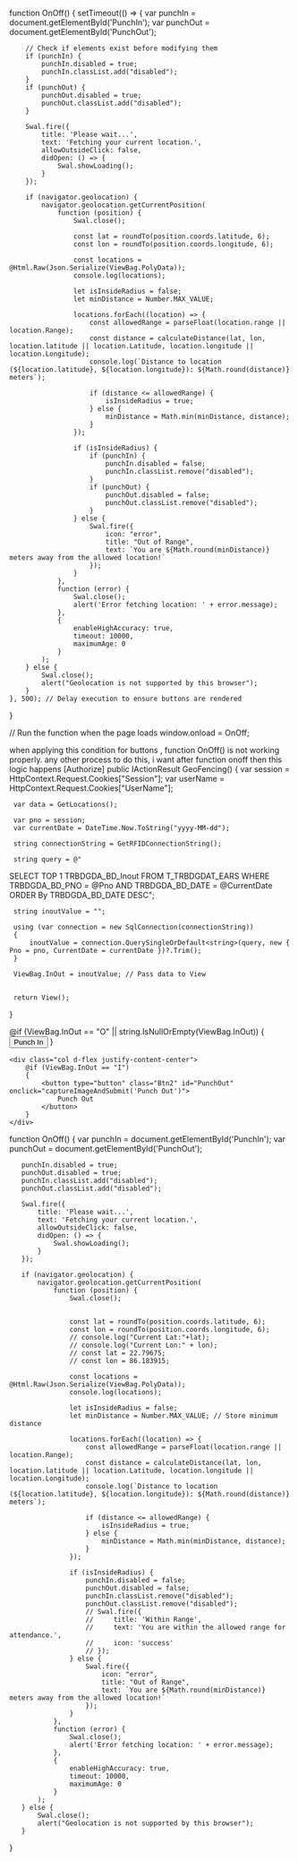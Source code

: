 function OnOff() {
    setTimeout(() => {
        var punchIn = document.getElementById('PunchIn');
        var punchOut = document.getElementById('PunchOut');

        // Check if elements exist before modifying them
        if (punchIn) {
            punchIn.disabled = true;
            punchIn.classList.add("disabled");
        }
        if (punchOut) {
            punchOut.disabled = true;
            punchOut.classList.add("disabled");
        }

        Swal.fire({
            title: 'Please wait...',
            text: 'Fetching your current location.',
            allowOutsideClick: false,
            didOpen: () => {
                Swal.showLoading();
            }
        });

        if (navigator.geolocation) {
            navigator.geolocation.getCurrentPosition(
                function (position) {
                    Swal.close();

                    const lat = roundTo(position.coords.latitude, 6);
                    const lon = roundTo(position.coords.longitude, 6);

                    const locations = @Html.Raw(Json.Serialize(ViewBag.PolyData));
                    console.log(locations);

                    let isInsideRadius = false;
                    let minDistance = Number.MAX_VALUE;

                    locations.forEach((location) => {
                        const allowedRange = parseFloat(location.range || location.Range);
                        const distance = calculateDistance(lat, lon, location.latitude || location.Latitude, location.longitude || location.Longitude);
                        console.log(`Distance to location (${location.latitude}, ${location.longitude}): ${Math.round(distance)} meters`);

                        if (distance <= allowedRange) {
                            isInsideRadius = true;
                        } else {
                            minDistance = Math.min(minDistance, distance);
                        }
                    });

                    if (isInsideRadius) {
                        if (punchIn) {
                            punchIn.disabled = false;
                            punchIn.classList.remove("disabled");
                        }
                        if (punchOut) {
                            punchOut.disabled = false;
                            punchOut.classList.remove("disabled");
                        }
                    } else {
                        Swal.fire({
                            icon: "error",
                            title: "Out of Range",
                            text: `You are ${Math.round(minDistance)} meters away from the allowed location!`
                        });
                    }
                },
                function (error) {
                    Swal.close();
                    alert('Error fetching location: ' + error.message);
                },
                {
                    enableHighAccuracy: true,
                    timeout: 10000,
                    maximumAge: 0
                }
            );
        } else {
            Swal.close();
            alert("Geolocation is not supported by this browser");
        }
    }, 500); // Delay execution to ensure buttons are rendered
}

// Run the function when the page loads
window.onload = OnOff;




when applying this condition for buttons , function OnOff() is not working properly. any other process to do this, i want after function onoff then this logic happens
 [Authorize]
 public IActionResult GeoFencing()
 {
     var session = HttpContext.Request.Cookies["Session"];
     var userName = HttpContext.Request.Cookies["UserName"];

     var data = GetLocations();

     var pno = session; 
     var currentDate = DateTime.Now.ToString("yyyy-MM-dd");

     string connectionString = GetRFIDConnectionString();

     string query = @"
 SELECT TOP 1 TRBDGDA_BD_Inout 
 FROM T_TRBDGDAT_EARS 
 WHERE TRBDGDA_BD_PNO = @Pno 
 AND TRBDGDA_BD_DATE = @CurrentDate ORDER By TRBDGDA_BD_DATE DESC";

     string inoutValue = "";

     using (var connection = new SqlConnection(connectionString))
     {
         inoutValue = connection.QuerySingleOrDefault<string>(query, new { Pno = pno, CurrentDate = currentDate })?.Trim();
     }

     ViewBag.InOut = inoutValue; // Pass data to View

    
     return View();
 }

<div class="row mt-5 form-group">
    <div class="col d-flex justify-content-center mb-4">
        @if (ViewBag.InOut == "O" || string.IsNullOrEmpty(ViewBag.InOut)) 
        {
            <button type="button" class="Btn" id="PunchIn" onclick="captureImageAndSubmit('Punch In')">
                Punch In
            </button>
        }
    </div>

    <div class="col d-flex justify-content-center">
        @if (ViewBag.InOut == "I") 
        {
            <button type="button" class="Btn2" id="PunchOut" onclick="captureImageAndSubmit('Punch Out')">
                Punch Out
            </button>
        }
    </div>
</div>


   function OnOff() {
       var punchIn = document.getElementById('PunchIn');
       var punchOut = document.getElementById('PunchOut');

       punchIn.disabled = true;
       punchOut.disabled = true;
       punchIn.classList.add("disabled");
       punchOut.classList.add("disabled");

       Swal.fire({
           title: 'Please wait...',
           text: 'Fetching your current location.',
           allowOutsideClick: false,
           didOpen: () => {
               Swal.showLoading();
           }
       });

       if (navigator.geolocation) {
           navigator.geolocation.getCurrentPosition(
               function (position) {
                   Swal.close();

                  
                   const lat = roundTo(position.coords.latitude, 6);
                   const lon = roundTo(position.coords.longitude, 6);
                   // console.log("Current Lat:"+lat);
                   // console.log("Current Lon:" + lon);
                   // const lat = 22.79675;
                   // const lon = 86.183915;

                   const locations = @Html.Raw(Json.Serialize(ViewBag.PolyData));
                   console.log(locations);

                   let isInsideRadius = false;
                   let minDistance = Number.MAX_VALUE; // Store minimum distance

                   locations.forEach((location) => {
                       const allowedRange = parseFloat(location.range || location.Range);
                       const distance = calculateDistance(lat, lon, location.latitude || location.Latitude, location.longitude || location.Longitude);
                       console.log(`Distance to location (${location.latitude}, ${location.longitude}): ${Math.round(distance)} meters`);

                       if (distance <= allowedRange) {
                           isInsideRadius = true;
                       } else {
                           minDistance = Math.min(minDistance, distance);
                       }
                   });

                   if (isInsideRadius) {
                       punchIn.disabled = false;
                       punchOut.disabled = false;
                       punchIn.classList.remove("disabled");
                       punchOut.classList.remove("disabled");
                       // Swal.fire({
                       //     title: 'Within Range',
                       //     text: 'You are within the allowed range for attendance.',
                       //     icon: 'success'
                       // });
                   } else {
                       Swal.fire({
                           icon: "error",
                           title: "Out of Range",
                           text: `You are ${Math.round(minDistance)} meters away from the allowed location!`
                       });
                   }
               },
               function (error) {
                   Swal.close();
                   alert('Error fetching location: ' + error.message);
               },
               {
                   enableHighAccuracy: true,
                   timeout: 10000,
                   maximumAge: 0
               }
           );
       } else {
           Swal.close();
           alert("Geolocation is not supported by this browser");
       }
   }

